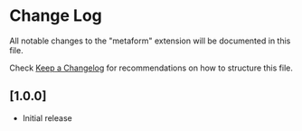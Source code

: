 # Change Log

All notable changes to the "metaform" extension will be documented in this file.

Check [Keep a Changelog](http://keepachangelog.com/) for recommendations on how to structure this file.

## [1.0.0]

- Initial release
